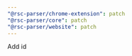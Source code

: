 ```yaml
---
"@rsc-parser/chrome-extension": patch
"@rsc-parser/core": patch
"@rsc-parser/website": patch
---
```


Add id
